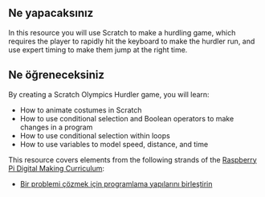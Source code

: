 ## Ne yapacaksınız

In this resource you will use Scratch to make a hurdling game, which requires the player to rapidly hit the keyboard to make the hurdler run, and use expert timing to make them jump at the right time.

## Ne öğreneceksiniz

By creating a Scratch Olympics Hurdler game, you will learn:

- How to animate costumes in Scratch
- How to use conditional selection and Boolean operators to make changes in a program
- How to use conditional selection within loops
- How to use variables to model speed, distance, and time

This resource covers elements from the following strands of the [Raspberry Pi Digital Making Curriculum](https://www.raspberrypi.org/curriculum/):

- [Bir problemi çözmek için programlama yapılarını birleştirin](https://www.raspberrypi.org/curriculum/programming/builder)